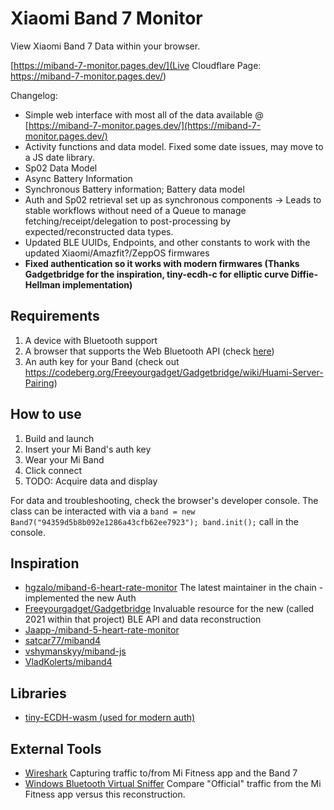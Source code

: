 # Xiaomi Band 7  Monitor

View Xiaomi Band 7 Data within your browser.

[https://miband-7-monitor.pages.dev/](Live Cloudflare Page: https://miband-7-monitor.pages.dev/)


Changelog:
- Simple web interface with most all of the data available @ [https://miband-7-monitor.pages.dev/](https://miband-7-monitor.pages.dev/)
- Activity functions and data model. Fixed some date issues, may move to a JS date library.
- Sp02 Data Model
- Async Battery Information
- Synchronous Battery information; Battery data model
- Auth and Sp02 retrieval set up as synchronous components -> Leads to stable workflows without need of a Queue to manage fetching/receipt/delegation to post-processing by expected/reconstructed data types.
- Updated BLE UUIDs, Endpoints, and other constants to work with the updated Xiaomi/Amazfit?/ZeppOS firmwares
- **Fixed authentication so it works with modern firmwares (Thanks Gadgetbridge for the inspiration, tiny-ecdh-c for elliptic curve Diffie-Hellman implementation)** 

## Requirements

1. A device with Bluetooth support
2. A browser that supports the Web Bluetooth API (check [here](https://caniuse.com/web-bluetooth))
3. An auth key for your Band (check out https://codeberg.org/Freeyourgadget/Gadgetbridge/wiki/Huami-Server-Pairing)

## How to use

1. Build and launch
2. Insert your Mi Band's auth key
3. Wear your Mi Band
3. Click connect
4. TODO: Acquire data and display

For data and troubleshooting, check the browser's developer console. The class can be interacted with via a `band = new Band7("94359d5b8b092e1286a43cfb62ee7923"); band.init();` call in the console.

## Inspiration
- [hgzalo/miband-6-heart-rate-monitor](https://github.com/gzalo/miband-6-heart-rate-monitor) The latest maintainer in the chain - implemented the new Auth
- [Freeyourgadget/Gadgetbridge](https://codeberg.org/Freeyourgadget/Gadgetbridge)  Invaluable resource for the new (called 2021 within that project) BLE API and data reconstruction
- [Jaapp-/miband-5-heart-rate-monitor](https://github.com/Jaapp-/miband-5-heart-rate-monitor)
- [satcar77/miband4](https://github.com/satcar77/miband4)
- [vshymanskyy/miband-js](https://github.com/vshymanskyy/miband-js)
- [VladKolerts/miband4](https://github.com/VladKolerts/miband4)

## Libraries

- [tiny-ECDH-wasm (used for modern auth)](https://github.com/gzalo/tiny-ECDH-wasm)

## External Tools

- [Wireshark](https://www.wireshark.org/) Capturing traffic to/from Mi Fitness app and the Band 7
- [Windows Bluetooth Virtual Sniffer](https://learn.microsoft.com/en-us/windows-hardware/drivers/bluetooth/testing-btp-tools-btvs) Compare "Official" traffic from the Mi Fitness app versus this reconstruction.